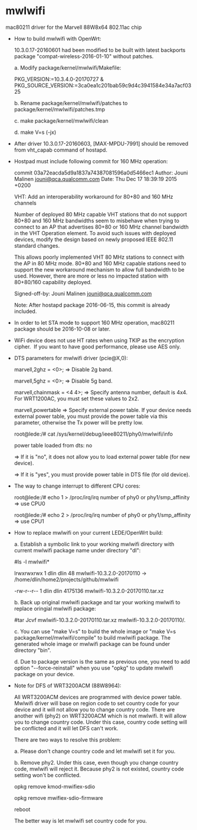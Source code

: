 # mwlwifi
mac80211 driver for the Marvell 88W8x64 802.11ac chip

* How to build mwlwifi with OpenWrt:

    10.3.0.17-20160601 had been modified to be built with latest backports package "compat-wireless-2016-01-10" without patches.

    a. Modify package/kernel/mwlwifi/Makefile:

    PKG_VERSION:=10.3.4.0-20170727 & PKG_SOURCE_VERSION:=3ca0ea1c201bab59c9d4c3941584e34a7acf0325

    b. Rename package/kernel/mwlwifi/patches to package/kernel/mwlwifi/patches.tmp

    c. make package/kernel/mwlwifi/clean

    d. make V=s (-jx)

* After driver 10.3.0.17-20160603, [MAX-MPDU-7991] should be removed from vht_capab command of hostapd.

* Hostpad must include following commit for 160 MHz operation:

    commit 03a72eacda5d9a1837a74387081596a0d5466ec1
    Author: Jouni Malinen <jouni@qca.qualcomm.com>
    Date:   Thu Dec 17 18:39:19 2015 +0200
    
    VHT: Add an interoperability workaround for 80+80 and 160 MHz channels
 
    Number of deployed 80 MHz capable VHT stations that do not support 80+80
    and 160 MHz bandwidths seem to misbehave when trying to connect to an AP
    that advertises 80+80 or 160 MHz channel bandwidth in the VHT Operation
    element. To avoid such issues with deployed devices, modify the design
    based on newly proposed IEEE 802.11 standard changes.
 
    This allows poorly implemented VHT 80 MHz stations to connect with the
    AP in 80 MHz mode. 80+80 and 160 MHz capable stations need to support
    the new workaround mechanism to allow full bandwidth to be used.
    However, there are more or less no impacted station with 80+80/160
    capability deployed.
 
    Signed-off-by: Jouni Malinen jouni@qca.qualcomm.com

    Note: After hostapd package 2016-06-15, this commit is already included.

* In order to let STA mode to support 160 MHz operation, mac80211 package should be 2016-10-08 or later.

* WiFi device does not use HT rates when using TKIP as the encryption cipher.
  If you want to have good performance, please use AES only.

* DTS parameters for mwlwifi driver (pcie@X,0):

    marvell,2ghz = <0>; => Disable 2g band.

    marvell,5ghz = <0>; => Disable 5g band.

    marvell,chainmask = <4 4>; => Specify antenna number, default is 4x4. For WRT1200AC, you must set these values to 2x2.

    marvell,powertable => Specify external power table. If your device needs external power table, you must provide the power table via this parameter, otherwise the Tx power will be pretty low.

    root@lede:/# cat /sys/kernel/debug/ieee80211/phy0/mwlwifi/info

    power table loaded from dts: no

    => If it is "no", it does not allow you to load external power table (for new device).

    => If it is "yes", you must provide power table in DTS file (for old device).

* The way to change interrupt to different CPU cores:

    root@lede:/# echo 1 > /proc/irq/irq number of phy0 or phy1/smp_affinity => use CPU0

    root@lede:/# echo 2 > /proc/irq/irq number of phy0 or phy1/smp_affinity => use CPU1

* How to replace mwlwifi on your current LEDE/OpenWrt build:

    a. Establish a symbolic link to your working mwlwifi directory with current mwlwifi package name under directory "dl":

    #ls -l mwlwifi*

    lrwxrwxrwx 1 dlin dlin      48  mwlwifi-10.3.2.0-20170110 -> /home/dlin/home2/projects/github/mwlwifi

    -rw-r--r-- 1 dlin dlin 4175136  mwlwifi-10.3.2.0-20170110.tar.xz

    b. Back up original mwlwifi package and tar your working mwlwifi to replace oringial mwlwifi package:

    #tar Jcvf mwlwifi-10.3.2.0-20170110.tar.xz mwlwifi-10.3.2.0-20170110/.

    c. You can use "make V=s" to build the whole image or "make V=s package/kernel/mwlwifi/compile" to build mwlwifi package. The generated whole image or mwlwifi package can be found under directory "bin".

    d. Due to package version is the same as previous one, you need to add option "--force-reinstall" when you use "opkg" to update mwlwifi package on your device.

* Note for DFS of WRT3200ACM (88W8964):

    All WRT3200ACM devices are programmed with device power table. Mwlwifi driver will base on region code to set country code for your device and it will not allow you to change country code. There are another wifi (phy2) on WRT3200ACM which is not mwlwifi. It will allow you to change country code. Under this case, country code setting will be conflicted and it will let DFS can't work.

    There are two ways to resolve this problem:

    a. Please don't change country code and let mwlwifi set it for you.

    b. Remove phy2. Under this case, even though you change country code, mwlwifi will reject it. Because phy2 is not existed, country code setting won't be conflicted.

    opkg remove kmod-mwifiex-sdio

    opkg remove mwifiex-sdio-firmware

    reboot

    The better way is let mwlwifi set country code for you.
